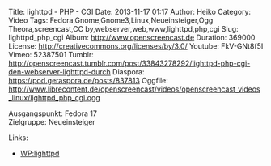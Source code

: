 Title: lighttpd - PHP - CGI
Date: 2013-11-17 01:17
Author: Heiko
Category: Video
Tags: Fedora,Gnome,Gnome3,Linux,Neueinsteiger,Ogg Theora,screencast,CC by,webserver,web,www,lighttpd,php,cgi
Slug: lighttpd_php_cgi
Album: http://www.openscreencast.de
Duration: 369000
License: http://creativecommons.org/licenses/by/3.0/
Youtube: FkV-GNt8f5I
Vimeo: 52387501
Tumblr: http://openscreencast.tumblr.com/post/33843278292/lighttpd-php-cgi-den-webserver-lighttpd-durch
Diaspora: https://pod.geraspora.de/posts/837813
Oggfile: http://www.librecontent.de/openscreencast/videos/openscreencast_videos_linux/lighttpd_php_cgi.ogg

Ausgangspunkt: Fedora 17  
Zielgruppe: Neueinsteiger  

Links:

  * [WP:lighttpd](https://de.wikipedia.org/wiki/Lighttpd "Link zu WP:lighttpd" )

